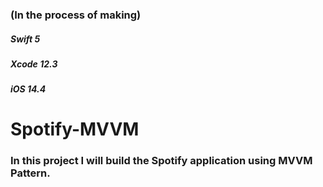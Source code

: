 ### (In the process of making)


##### _Swift 5_
##### _Xcode 12.3_     
##### _iOS 14.4_ 

# Spotify-MVVM

### In this project I will build the Spotify application using MVVM Pattern.
